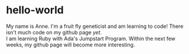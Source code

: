 # hello-world
My name is Anne.  I'm a fruit fly geneticist and am learning to code! 
There isn't much code on my github page <i>yet</i>.  
I am learning Ruby with Ada's Jumpstart Program.  Within the next few weeks, my github page will become more interesting.
